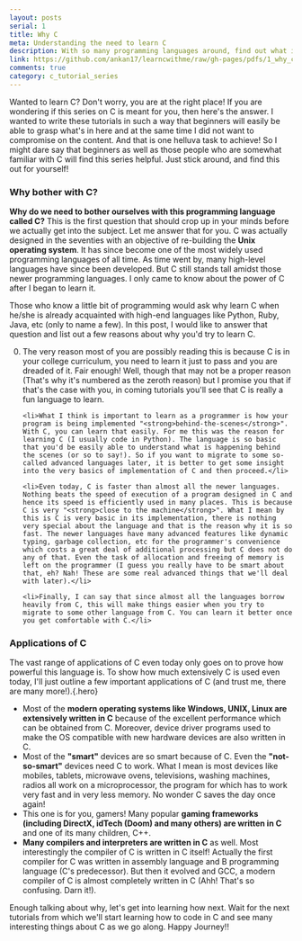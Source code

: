 ```yaml
---
layout: posts
serial: 1
title: Why C
meta: Understanding the need to learn C
description: With so many programming languages around, find out what is so special about C that it's still around after so many years of its advent and see if it's still worth learning C.
link: https://github.com/ankan17/learncwithme/raw/gh-pages/pdfs/1_why_c.pdf
comments: true
category: c_tutorial_series
---
```


Wanted to learn C? Don't worry, you are at the right place! If you are wondering if this series on C is meant for you, then here's the answer. I wanted to write these tutorials in such a way that beginners will easily be able to grasp what's in here and at the same time I did not want to compromise on the content. And that is one helluva task to achieve! So I might dare say that beginners as well as those people who are somewhat familiar with C will find this series helpful. Just stick around, and find this out for yourself!

### Why bother with C?

**Why do we need to bother ourselves with this programming language called C?** This is the first question that should crop up in your minds before we actually get into the subject. Let me answer that for you. C was actually designed in the seventies with an objective of re-building the **Unix operating system**. It has since become one of the most widely used programming languages of all time. As time went by, many high-level languages have since been developed. But C still stands tall amidst those newer programming languages. I only came to know about the power of C after I began to learn it.


Those who know a little bit of programming would ask why learn C when he/she is already acquainted with high-end languages like Python, Ruby, Java, etc (only to name a few). In this post, I would like to answer that question and list out a few reasons about why you'd try to learn C.

<ol start="0">
    <li>The very reason most of you are possibly reading this is because C is in your college curriculum, you need to learn it just to pass and you are dreaded of it. Fair enough! Well, though that may not be a proper reason (That's why it's numbered as the zeroth reason) but I promise you that if that's the case with you, in coming tutorials you'll see that C is really a fun language to learn.</li>

    <li>What I think is important to learn as a programmer is how your program is being implemented "<strong>behind-the-scenes</strong>". With C, you can learn that easily. For me this was the reason for learning C (I usually code in Python). The language is so basic that you'd be easily able to understand what is happening behind the scenes (or so to say!). So if you want to migrate to some so-called advanced languages later, it is better to get some insight into the very basics of implementation of C and then proceed.</li>

    <li>Even today, C is faster than almost all the newer languages. Nothing beats the speed of execution of a program designed in C and hence its speed is efficiently used in many places. This is because C is very "<strong>close to the machine</strong>". What I mean by this is C is very basic in its implementation, there is nothing very special about the language and that is the reason why it is so fast. The newer languages have many advanced features like dynamic typing, garbage collection, etc for the programmer's convenience which costs a great deal of additional processing but C does not do any of that. Even the task of allocation and freeing of memory is left on the programmer (I guess you really have to be smart about that, eh? Nah! These are some real advanced things that we'll deal with later).</li>

    <li>Finally, I can say that since almost all the languages borrow heavily from C, this will make things easier when you try to migrate to some other language from C. You can learn it better once you get comfortable with C.</li>
</ol>

### Applications of C

The vast range of applications of C even today only goes on to prove how powerful this language is. To show how much extensively C is used even today, I'll just outline a few important applications of C (and trust me, there are many more!).{.hero}

+ Most of the **modern operating systems like Windows, UNIX, Linux are extensively written in C** because of the excellent performance which can be obtained from C. Moreover, device driver programs used to make the OS compatible with new hardware devices are also written in C.
+ Most of the **"smart"** devices are so smart because of C. Even the **"not-so-smart"** devices need C to work. What I mean is most devices like mobiles, tablets, microwave ovens, televisions, washing machines, radios all work on a microprocessor, the program for which has to work very fast and in very less memory. No wonder C saves the day once again!
+ This one is for you, gamers! Many popular **gaming frameworks (including DirectX, idTech (Doom) and many others) are written in C** and one of its many children, C++.
+ **Many compilers and interpreters are written in C** as well. Most interestingly the compiler of C is written in C itself! Actually the first compiler for C was written in assembly language and B programming language (C's predecessor). But then it evolved and GCC, a modern compiler of C is almost completely written in C (Ahh! That's so confusing. Darn it!).

Enough talking about why, let's get into learning how next. Wait for the next tutorials from which we'll start learning how to code in C and see many interesting things about C as we go along. Happy Journey!!

